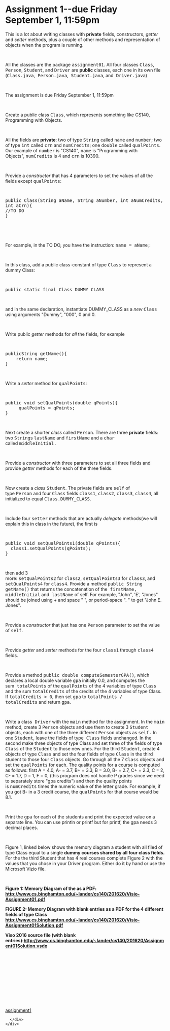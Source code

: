 
<div class="post_region_content note" id="view_quesiton_note">
        
<h1 data-pats="title_text" class="post_region_title">Assignment 1--due Friday September 1, 11:59pm</h1>

<div class="post_region_text" id="questionText"><p>This is a lot about writing classes with <strong>private</strong> fields, constructors, <em>getter</em> and <em>setter</em> methods, plus a couple of other methods and representation of objects when the program is running.</p>
<p>&nbsp;</p>
<p>All the classes are the package&nbsp;<tt>assignment01</tt>.&nbsp;All four classes <tt>Class</tt>, <tt>Person</tt>, <tt>Student</tt>, and <tt>Driver</tt> are <strong>public</strong> classes, each one in its own file (<tt>Class.java</tt>,<tt> Person.java</tt>,<tt> Student.java</tt>, and<tt> Driver.java</tt>)<strong> <br></strong></p>
<p>&nbsp;</p>
<p>The assignment is due Friday September 1, 11:59pm</p>
<p>&nbsp;</p>
<p>Create a public class&nbsp;<tt>Class</tt>, which represents something like&nbsp;CS140, Programming with Objects.</p>
<p>&nbsp;</p>
<p>All the fields are&nbsp;<strong>private</strong>: two of type <tt>String</tt> called&nbsp;<tt>name</tt>&nbsp;and&nbsp;<tt>number</tt>; two of type <tt>int</tt> called&nbsp;<tt>crn</tt> and&nbsp;<tt>numCredits</tt>; one <tt>double</tt> called&nbsp;<tt>qualPoints</tt>. Our example of&nbsp;<tt>number</tt>&nbsp;is "CS140",&nbsp;<tt>name</tt>&nbsp;is "Programming with Objects",&nbsp;<tt>numCredits</tt>&nbsp;is 4 and&nbsp;<tt>crn</tt>&nbsp;is 10390.</p>
<p>&nbsp;</p>
<p>Provide a <em>constructor</em> that has 4 parameters to set the values of all the fields except <tt>qualPoints</tt>:</p>
<p>&nbsp;</p>
<pre style="white-space: -moz-pre-wrap;white-space: -o-pre-wrap;white-space: pre-wrap;word-wrap: break-word;" class="prettyprint"><span class="kwd">public</span><span class="pln"> </span><span class="typ">Class</span><span class="pun">(</span><span class="typ">String</span><span class="pln"> aName</span><span class="pun">,</span><span class="pln"> </span><span class="typ">String</span><span class="pln"> aNumber</span><span class="pun">,</span><span class="pln"> </span><span class="kwd">int</span><span class="pln"> aNumCredits</span><span class="pun">,</span><span class="pln"> </span><span class="kwd">int</span><span class="pln"> aCrn</span><span class="pun">){</span><span class="pln">
</span><span class="com">//TO DO</span><span class="pln">
</span><span class="pun">}</span></pre>
<p>&nbsp;</p>
<p>&nbsp;</p>
<p>For example, in the TO DO, you have the instruction:&nbsp;<tt>name = aName;</tt></p>
<p>&nbsp;</p>
<p>In this class, add a public class-constant of type&nbsp;<tt>Class</tt>&nbsp;to represent a dummy Class:</p>
<p>&nbsp;</p>
<pre style="white-space: -moz-pre-wrap;white-space: -o-pre-wrap;white-space: pre-wrap;word-wrap: break-word;" class="prettyprint"><span class="kwd">public</span><span class="pln"> </span><span class="kwd">static</span><span class="pln"> </span><span class="kwd">final</span><span class="pln"> </span><span class="typ">Class</span><span class="pln"> DUMMY_CLASS</span></pre>
<p>&nbsp;</p>
<p>and in the same declaration, instantiate DUMMY_CLASS as a <em>new</em> <tt>Class</tt> using arguments "Dummy", "000", 0 and 0.</p>
<p>&nbsp;</p>
<p>Write public&nbsp;<em>getter</em>&nbsp;methods for&nbsp;<em>all</em>&nbsp;the fields, for example</p>
<p>&nbsp;</p>
<pre style="white-space: -moz-pre-wrap;white-space: -o-pre-wrap;white-space: pre-wrap;word-wrap: break-word;" class="prettyprint"><span class="pln">publicString getName</span><span class="pun">(){</span><span class="pln">
&nbsp;&nbsp;&nbsp; </span><span class="kwd">return</span><span class="pln"> name</span><span class="pun">;</span><span class="pln">
</span><span class="pun">}</span></pre>
<p>&nbsp;</p>
<p>Write a&nbsp;<em>setter</em>&nbsp;method for&nbsp;<tt>qualPoints</tt>:</p>
<p>&nbsp;</p>
<pre style="white-space: -moz-pre-wrap;white-space: -o-pre-wrap;white-space: pre-wrap;word-wrap: break-word;" class="prettyprint"><span class="kwd">public</span><span class="pln"> </span><span class="kwd">void</span><span class="pln"> setQualPoints</span><span class="pun">(</span><span class="kwd">double</span><span class="pln"> qPoints</span><span class="pun">){</span><span class="pln">
&nbsp;&nbsp;&nbsp;&nbsp; qualPoints </span><span class="pun">=</span><span class="pln"> qPoints</span><span class="pun">;</span><span class="pln">
</span><span class="pun">}</span></pre>
<p>&nbsp;</p>
<p>Next create a shorter <em>class</em> called&nbsp;<tt>Person</tt>. There are three <strong>private</strong> fields: two <tt>String</tt>s&nbsp;<tt>lastName</tt> and&nbsp;<tt>firstName</tt>&nbsp;and a <tt>char</tt> called&nbsp;<tt>middleInitial.</tt></p>
<p>&nbsp;</p>
<p>Provide a <em>constructor</em> with three parameters to set all three fields&nbsp;and provide <em>getter</em> methods for each of the three fields.</p>
<p>&nbsp;</p>
<p>Now create a <em>class</em>&nbsp;<tt>Student</tt>. The private fields are&nbsp;<tt>self</tt>&nbsp;of type&nbsp;<tt>Person</tt>&nbsp;and four&nbsp;<tt>Class</tt>&nbsp;fields <tt>class1</tt>,&nbsp;<tt>class2</tt>,&nbsp;<tt>class3</tt>,&nbsp;<tt>class4</tt>, all initialized to equal&nbsp;<tt>Class.DUMMY_CLASS</tt>.</p>
<p>&nbsp;</p>
<p>Include four <tt>setter</tt> methods that are actually&nbsp;<em>delegate</em>&nbsp;methods(we will explain this in class in the future), the first is</p>
<p>&nbsp;</p>
<pre style="white-space: -moz-pre-wrap;white-space: -o-pre-wrap;white-space: pre-wrap;word-wrap: break-word;" class="prettyprint"><span class="kwd">public</span><span class="pln"> </span><span class="kwd">void</span><span class="pln"> setQualPoints1</span><span class="pun">(</span><span class="kwd">double</span><span class="pln"> qPoints</span><span class="pun">){</span><span class="pln">
&nbsp; class1</span><span class="pun">.</span><span class="pln">setQualPoints</span><span class="pun">(</span><span class="pln">qPoints</span><span class="pun">);</span><span class="pln">
</span><span class="pun">}</span></pre>
<p>&nbsp;</p>
<p>then add 3 more:&nbsp;<tt>setQualPoints2</tt>&nbsp;for&nbsp;<tt>class2</tt>,&nbsp;<tt>setQualPoints3</tt>&nbsp;for&nbsp;<tt>class3</tt>, and <tt>setQualPoints4</tt>&nbsp;for&nbsp;<tt>class4</tt>. Provide a method&nbsp;<tt>public String getName()</tt>&nbsp;that returns the concatenation of the<tt> firstName, middleInitial</tt> and<tt> lastName</tt> of&nbsp;self. For example, "John", 'E', "Jones" should be joined using + and space " ", or period-space ". " to get "John E. Jones".</p>
<p>&nbsp;</p>
<p>Provide a <em>constructor</em> that just has one&nbsp;<tt>Person</tt>&nbsp;parameter to set the value of&nbsp;<tt>self</tt>.</p>
<p>&nbsp;</p>
<p>Provide&nbsp;<em>getter</em>&nbsp;and&nbsp;<em>setter</em>&nbsp;methods for the four <tt>class1</tt> through <tt>class4</tt> fields.</p>
<p>&nbsp;</p>
<p>Provide a method&nbsp;<tt>public double computeSemesterGPA()</tt>, which declares a local double variable&nbsp;<tt>gpa</tt>&nbsp;initially 0.0, and computes the sum<tt>&nbsp;totalPoints</tt>&nbsp;of the&nbsp;<tt>qualPoints</tt>&nbsp;of the 4 variables of type <tt>Class</tt> and the sum&nbsp;<tt>totalCredits</tt>&nbsp;of the credits of the 4 variables of type Class. If <tt>totalCredits &gt; 0</tt>,&nbsp;then set&nbsp;<tt>gpa</tt>&nbsp;to&nbsp;<tt>totalPoints / totalCredits</tt>&nbsp;and return&nbsp;<tt>gpa</tt>.</p>
<p>&nbsp;</p>
<p>Write a class<tt>&nbsp;Driver</tt>&nbsp;with the&nbsp;<tt>main</tt>&nbsp;method for the assignment. In the <tt>main</tt> method, create 3 <tt>Person</tt> objects and use them to create 3 <tt>Student</tt> objects, each with one of the three different <tt>Person</tt> objects as&nbsp;<tt>self.</tt> In one <tt>Student</tt>, leave the fields of type<tt> Class</tt> fields unchanged. In the second make three objects of type Class and set three of the fields of type <tt>Class</tt> of the <tt>Student</tt> to those new ones. For the third <tt>Student</tt>, create 4 objects of type <tt>Class</tt> and set the four fields of type <tt>Class</tt> in the third student to those four <tt>Class</tt> objects. Go through all the 7 <tt>Class</tt> objects and set the&nbsp;<tt>qualPoints</tt>&nbsp;for each. The quality points for a course is computed as follows: first A = 4.0, A- = 3.7, B+ = 3.3, B = 3.0, B- = 2.7, C+ = 2.3, C = 2, C- = 1.7, D = 1, F = 0, (this program does not handle P grades since we need to separately store "gpa credits") and then the quality points is&nbsp;<tt>numCredits</tt>&nbsp;times the numeric value of the letter grade. For example, if you got B- in a 3 credit course, the <tt>qualPoints</tt>&nbsp;for that course would be 8.1.</p>
<p>&nbsp;</p>
<p>Print the&nbsp;<tt>gpa</tt>&nbsp;for each of the students and print the expected value on a separate line. You can use&nbsp;println&nbsp;or&nbsp;printf&nbsp;but for&nbsp;printf, the&nbsp;gpa&nbsp;needs 3 decimal places.</p>
<p>&nbsp;</p>
<p>Figure 1, linked below shows the memory diagram a student with all filed of type Class equal to a single <strong>dummy courses shared by all four class fields.</strong> For the the third Student that has 4 real courses complete Figure 2 with the values that you chose in your Driver program. Either do it by hand or use the Microsoft Vizio file.</p>
<p>&nbsp;</p>
<p><strong>Figure 1: Memory Diagram of the as a PDF: </strong><a href="http://www.cs.binghamton.edu/~lander/cs140/201620/Visio-Assignment01.pdf" target="_blank" rel="noreferrer"><strong>http://www.cs.binghamton.edu/~lander/cs140/201620/Visio-Assignment01.pdf</strong></a></p>
<p><strong></strong></p>
<p><strong>FIGURE 2: Memory Diagram with blank entries as a PDF for the 4 different fields of type Class </strong><a href="http://www.cs.binghamton.edu/~lander/cs140/201620/Visio-Assignment01Solution.pdf" target="_blank" rel="noreferrer"><strong>http://www.cs.binghamton.edu/~lander/cs140/201620/Visio-Assignment01Solution.pdf</strong></a></p>
<p><strong></strong></p>
<p><strong>Viso 2016 source file (with blank entries):</strong><a href="http://www.cs.binghamton.edu/~lander/cs140/201620/Assignment01Solution.vsdx" target="_blank" rel="noreferrer"><strong>http://www.cs.binghamton.edu/~lander/cs140/201620/Assignment01Solution.vsdx</strong></a></p>
<p>&nbsp;</p>
<p>&nbsp;</p>
<p>&nbsp;</p>
<p>&nbsp;</p>
<p>&nbsp;</p><br></div>
<div data-pats="folders" class="post_region_folders">
  <span>
    <span data-pats="folders_item"><a data-pats="link" href="#" class="tag folder" onclick="PEM.fire('filterFeed', {filter:'folder',folder:'assignment1'});return false;">assignment1</a></span>
  </span>
</div>
<div class="attachments" style="display:none;">
  <div class="attachments_divider"></div>
  <div class="attachments_count">Attachments:</div>
  <table class="attachments_list">
    
  </table>
</div>
<div class="post_region_message_wrapper">
  <div id="endorse_text"></div>
  
  
  

      </div>
    </div>
